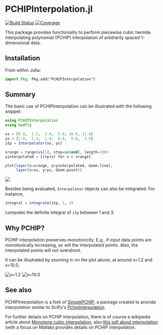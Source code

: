 # PCHIPInterpolation.jl

[![Build Status](https://github.com/gerlero/PCHIPInterpolation.jl/workflows/CI/badge.svg)](https://github.com/gerlero/PCHIPInterpolation.jl/actions)
[![Coverage](https://codecov.io/gh/gerlero/PCHIPInterpolation.jl/branch/master/graph/badge.svg)](https://codecov.io/gh/gerlero/PCHIPInterpolation.jl)

This package provides functionality to perform piecewise cubic hermite interpolating polynomial (PCHIP)
interpolation of arbitrarily spaced 1-dimensional data.

## Installation
From within Julia:
```jl
import Pkg; Pkg.add("PCHIPInterpolation")
```


## Summary
The basic use of PCHIPInterpolation can be illustrated with the following snippet:
```jl
using PCHIPInterpolation
using Gadfly

xs = [0.0,  1.2,  2.0,  5.0, 10.0, 11.0]
ys = [2.0,  2.1,  1.0,  0.0,  0.0,  3.0]
itp = Interpolator(xs, ys)

xrange = range(xs[1], stop=xs[end], length=100)
yinterpolated = [itp(x) for x ∈ xrange]

plot(layer(x=xrange, y=yinterpolated, Geom.line),
     layer(x=xs, y=ys, Geom.point))
```

![](https://cloud.githubusercontent.com/assets/154866/23104112/e94d7eda-f6c7-11e6-9108-888555ed8d6a.png)

Besides being evaluated, `Interpolator` objects can also be integrated. For instance,
```jl
integral = integrate(itp, 1, 3)
```
computes the definite integral of `itp` between 1 and 3.

## Why PCHIP?
PCHIP interpolation preserves monotonicity.
E.g., if input data points are monotonically increasing, so will the interpolated points.
Also, the interpolated points will not overshoot.

It can be illustrated by zooming in on the plot above, at around x=1.2 and x=10.0,

![x=1.2](https://cloud.githubusercontent.com/assets/154866/23104705/51a5ea66-f6d3-11e6-816f-4f16057428d3.png)
![x=10.0](https://cloud.githubusercontent.com/assets/154866/23104707/577107fa-f6d3-11e6-8832-c25b9a033ba3.png)


## See also

PCHIPInterpolation is a fork of [SimplePCHIP](https://github.com/slabanja/SimplePCHIP), a package created to provide interpolation similar to SciPy's
[PchipInterpolation](https://docs.scipy.org/doc/scipy/reference/generated/scipy.interpolate.PchipInterpolator.html).

For further details on PCHIP interpolation, there is of course a wikipedia article about [Monotone cubic interpolation](https://en.wikipedia.org/wiki/Monotone_cubic_interpolation), also [this pdf about interpolation](https://www.mathworks.com/content/dam/mathworks/mathworks-dot-com/moler/interp.pdf) (with a focus on Matlab) provides details on PCHIP interpolation.
